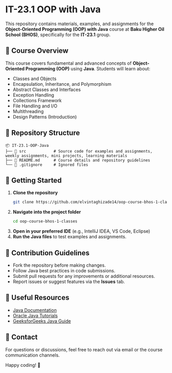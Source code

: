 # IT-23.1 OOP with Java

This repository contains materials, examples, and assignments for the **Object-Oriented Programming (OOP) with Java**
course at **Baku Higher Oil School (BHOS)**, specifically for the **IT-23.1** group.

## 📌 Course Overview

This course covers fundamental and advanced concepts of **Object-Oriented Programming (OOP)** using **Java**. Students
will learn about:

- Classes and Objects
- Encapsulation, Inheritance, and Polymorphism
- Abstract Classes and Interfaces
- Exception Handling
- Collections Framework
- File Handling and I/O
- Multithreading
- Design Patterns (Introduction)

## 📂 Repository Structure

```
📦 IT-23.1-OOP-Java
├── 📁 src            # Source code for examples and assignments, weekly assignments, mini projects, learning materials
├── 📄 README.md      # Course details and repository guidelines
└── 📄 .gitignore     # Ignored files
```

## 🚀 Getting Started

1. **Clone the repository**
   ```bash
   git clone https://github.com/elvintaghizade14/oop-course-bhos-1-classes.git
   ```
2. **Navigate into the project folder**
   ```bash
   cd oop-course-bhos-1-classes
   ```
3. **Open in your preferred IDE** (e.g., IntelliJ IDEA, VS Code, Eclipse)
4. **Run the Java files** to test examples and assignments.

## 📖 Contribution Guidelines

- Fork the repository before making changes.
- Follow Java best practices in code submissions.
- Submit pull requests for any improvements or additional resources.
- Report issues or suggest features via the **Issues** tab.

## 📌 Useful Resources

- [Java Documentation](https://docs.oracle.com/en/java/)
- [Oracle Java Tutorials](https://docs.oracle.com/javase/tutorial/)
- [GeeksforGeeks Java Guide](https://www.geeksforgeeks.org/java/)

## 📧 Contact

For questions or discussions, feel free to reach out via email or the course communication channels.

Happy coding! 🎯
